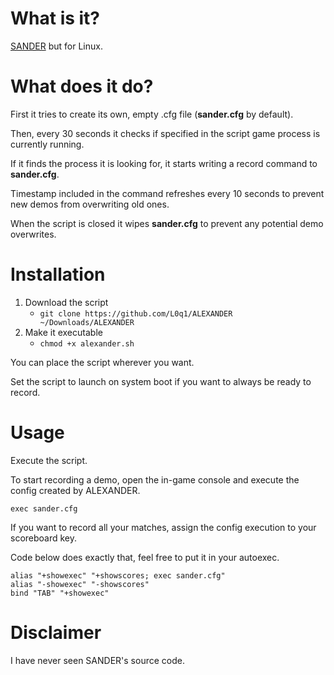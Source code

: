 # What is it?
[SANDER](https://www.dyxtra.com/sander) but for Linux.

# What does it do?
First it tries to create its own, empty .cfg file (**sander.cfg** by default).

Then, every 30 seconds it checks if specified in the script game process is currently running.

If it finds the process it is looking for, it starts writing a record command to **sander.cfg**.

Timestamp included in the command refreshes every 10 seconds to prevent new demos from overwriting old ones.

When the script is closed it wipes **sander.cfg** to prevent any potential demo overwrites.

# Installation
1. Download the script
   - `git clone https://github.com/L0q1/ALEXANDER ~/Downloads/ALEXANDER`
2. Make it executable
   - `chmod +x alexander.sh`

You can place the script wherever you want.

Set the script to launch on system boot if you want to always be ready to record.

# Usage
Execute the script.

To start recording a demo, open the in-game console and execute the config created by ALEXANDER.
```
exec sander.cfg
```

If you want to record all your matches, assign the config execution to your scoreboard key.

Code below does exactly that, feel free to put it in your autoexec.
```
alias "+showexec" "+showscores; exec sander.cfg"
alias "-showexec" "-showscores"
bind "TAB" "+showexec"
```

# Disclaimer
I have never seen SANDER's source code.
